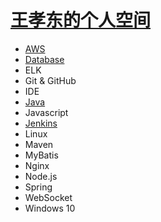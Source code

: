 # [王孝东的个人空间](https://scm-git.github.io/)

* [AWS](./AWS/aws.md)
* [Database](./Database/database.md)
* ELK
* Git & GitHub
* IDE
* [Java](./Java/java.md)
* Javascript
* [Jenkins](./Jenkins/jenkins.md)
* Linux
* Maven
* MyBatis
* Nginx
* Node.js
* Spring
* WebSocket
* Windows 10

